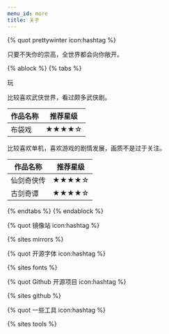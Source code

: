 ```yaml
---
menu_id: more
title: 关于
---
```


{% quot prettywinter icon:hashtag  %}

只要不失你的崇高，全世界都会向你敞开。

{% ablock %}
{% tabs %}
<!-- tab 爱好 -->

玩

<!-- tab 影视 -->

比较喜欢武侠世界，看过颇多武侠剧。

| 作品名称 | 推荐星级 |
| -------- | -------- |
| 布袋戏   | ★★★★☆    |

<!-- tab 游戏 -->

比较喜欢单机，喜欢游戏的剧情发展，画质不是过于关注。

| 作品名称   | 推荐星级 |
| ---------- | -------- |
| 仙剑奇侠传 | ★★★★☆    |
| 古剑奇谭   | ★★★★☆    |

{% endtabs %}
{% endablock %}

{% quot 镜像站 icon:hashtag  %}

{% sites mirrors %}

{% quot 开源字体 icon:hashtag  %}

{% sites fonts %}

{% quot Github 开源项目 icon:hashtag  %}

{% sites github %}

{% quot 一些工具 icon:hashtag  %}

{% sites tools %}